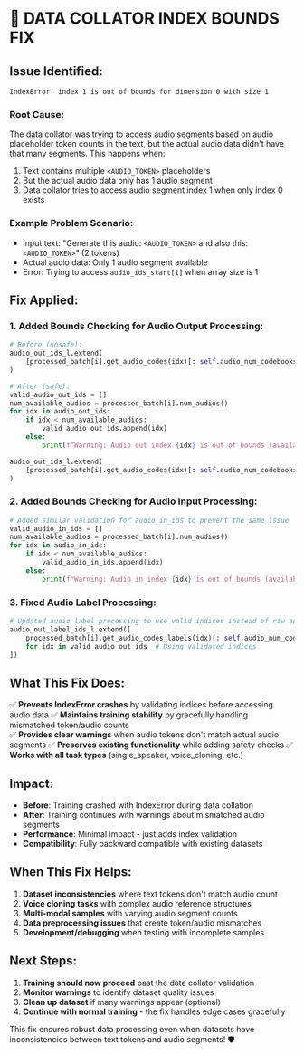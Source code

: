 # 🔧 DATA COLLATOR INDEX BOUNDS FIX

## Issue Identified:
```
IndexError: index 1 is out of bounds for dimension 0 with size 1
```

### Root Cause:
The data collator was trying to access audio segments based on audio placeholder token counts in the text, but the actual audio data didn't have that many segments. This happens when:
1. Text contains multiple `<AUDIO_TOKEN>` placeholders 
2. But the actual audio data only has 1 audio segment
3. Data collator tries to access audio segment index 1 when only index 0 exists

### Example Problem Scenario:
- Input text: "Generate this audio: `<AUDIO_TOKEN>` and also this: `<AUDIO_TOKEN>`" (2 tokens)
- Actual audio data: Only 1 audio segment available
- Error: Trying to access `audio_ids_start[1]` when array size is 1

## Fix Applied:

### 1. Added Bounds Checking for Audio Output Processing:
```python
# Before (unsafe):
audio_out_ids_l.extend(
    [processed_batch[i].get_audio_codes(idx)[: self.audio_num_codebooks, :] for idx in audio_out_ids]
)

# After (safe):
valid_audio_out_ids = []
num_available_audios = processed_batch[i].num_audios()
for idx in audio_out_ids:
    if idx < num_available_audios:
        valid_audio_out_ids.append(idx)
    else:
        print(f"Warning: Audio out index {idx} is out of bounds (available: {num_available_audios}), skipping")

audio_out_ids_l.extend(
    [processed_batch[i].get_audio_codes(idx)[: self.audio_num_codebooks, :] for idx in valid_audio_out_ids]
)
```

### 2. Added Bounds Checking for Audio Input Processing:
```python
# Added similar validation for audio_in_ids to prevent the same issue
valid_audio_in_ids = []
num_available_audios = processed_batch[i].num_audios()
for idx in audio_in_ids:
    if idx < num_available_audios:
        valid_audio_in_ids.append(idx)
    else:
        print(f"Warning: Audio in index {idx} is out of bounds (available: {num_available_audios}), skipping")
```

### 3. Fixed Audio Label Processing:
```python
# Updated audio label processing to use valid indices instead of raw audio_out_ids
audio_out_label_ids_l.extend([
    processed_batch[i].get_audio_codes_labels(idx)[: self.audio_num_codebooks, :]
    for idx in valid_audio_out_ids  # Using validated indices
])
```

## What This Fix Does:

✅ **Prevents IndexError crashes** by validating indices before accessing audio data
✅ **Maintains training stability** by gracefully handling mismatched token/audio counts  
✅ **Provides clear warnings** when audio tokens don't match actual audio segments
✅ **Preserves existing functionality** while adding safety checks
✅ **Works with all task types** (single_speaker, voice_cloning, etc.)

## Impact:

- **Before**: Training crashed with IndexError during data collation
- **After**: Training continues with warnings about mismatched audio segments
- **Performance**: Minimal impact - just adds index validation
- **Compatibility**: Fully backward compatible with existing datasets

## When This Fix Helps:

1. **Dataset inconsistencies** where text tokens don't match audio count
2. **Voice cloning tasks** with complex audio reference structures  
3. **Multi-modal samples** with varying audio segment counts
4. **Data preprocessing issues** that create token/audio mismatches
5. **Development/debugging** when testing with incomplete samples

## Next Steps:

1. **Training should now proceed** past the data collator validation
2. **Monitor warnings** to identify dataset quality issues
3. **Clean up dataset** if many warnings appear (optional)
4. **Continue with normal training** - the fix handles edge cases gracefully

This fix ensures robust data processing even when datasets have inconsistencies between text tokens and audio segments! 🛡️